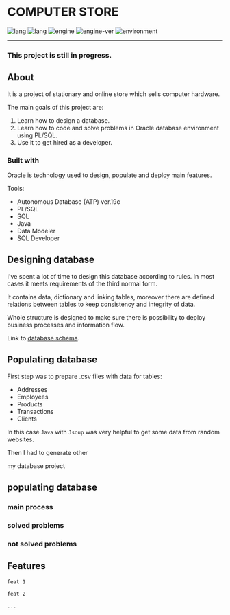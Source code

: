 # COMPUTER STORE

![lang](https://img.shields.io/static/v1?label=lang&message=PL/SQL&color=blue)
![lang](https://img.shields.io/static/v1?label=lang&message=SQL&color=blue)
![engine](https://img.shields.io/static/v1?label=engine&message=Oracle&color=green)
![engine-ver](https://img.shields.io/static/v1?label=version&message=19c&color=green)
![environment](https://img.shields.io/static/v1?label=env&message=cloud&color=red)

---

### This project is still in progress.

## About
    
  It is a project of stationary and online store which sells computer hardware. 

  The main goals of this project are:

  1. Learn how to design a database.
  2. Learn how to code and solve problems in Oracle database environment using PL/SQL.
  3. Use it to get hired as a developer.

### Built with
    
  Oracle is technology used to design, populate and deploy main features.
    
  Tools:

  * Autonomous Database (ATP) ver.19c 
  * PL/SQL
  * SQL
  * Java
  * Data Modeler
  * SQL Developer
## Designing database

  I've spent a lot of time to design this database according to rules. In most cases it meets requirements of the third normal form.

  It contains data, dictionary and linking tables, moreover there are defined relations between tables to keep consistency and integrity of data. 

  Whole structure is designed to make sure there is possibility to deploy business processes and information flow.

  Link to [database schema](https://pawelpuszka.github.io).

## Populating database

  First step was to prepare .csv files with data for tables:
  * Addresses
  * Employees
  * Products
  * Transactions
  * Clients
  
  In this case `Java` with `Jsoup` was very helpful to get some data from random websites.
  
  Then I had to generate other  


my database project

## populating database
  
### main process
     
### solved problems
      
### not solved problems
      
## Features
  
    feat 1
      
    feat 2
      
    ...
